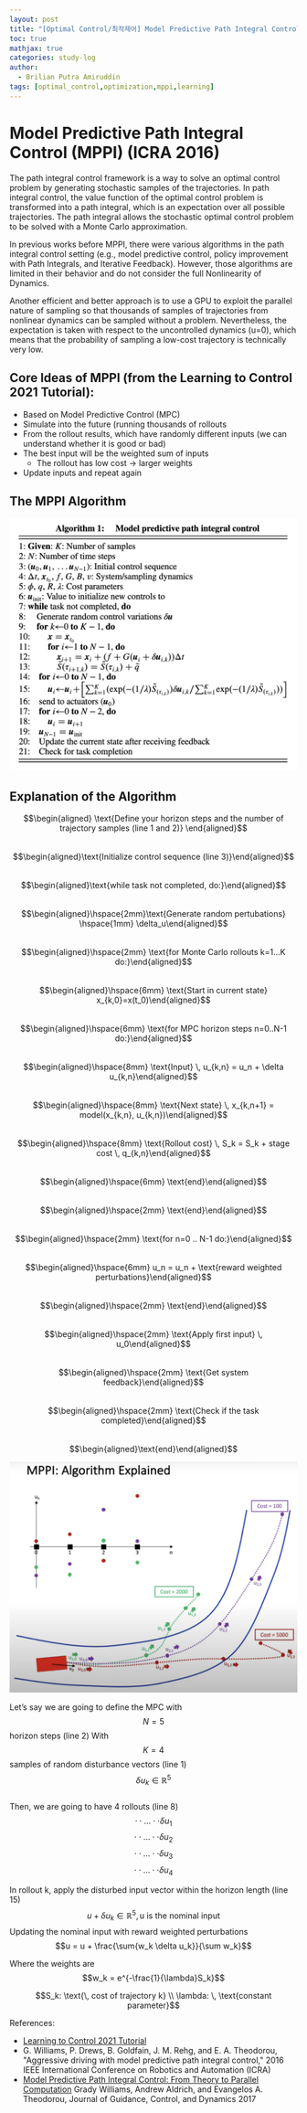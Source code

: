 ```yaml
---
layout: post
title: "[Optimal Control/최적제어] Model Predictive Path Integral Control (MPPI) (ICRA 2016)"
toc: true
mathjax: true
categories: study-log
author:
  - Brilian Putra Amiruddin
tags: [optimal_control,optimization,mppi,learning]
--- 
```

# Model Predictive Path Integral Control (MPPI) (ICRA 2016)

The path integral control framework is a way to solve an optimal control problem by generating stochastic samples of the trajectories. In path integral control, the value function of the optimal control problem is transformed into a path integral, which is an expectation over all possible trajectories. The path integral allows the stochastic optimal control problem to be solved with a Monte Carlo approximation.

In previous works before MPPI, there were various algorithms in the path integral control setting (e.g., model predictive control, policy improvement with Path Integrals, and Iterative Feedback). However, those algorithms are limited in their behavior and do not consider the full Nonlinearity of Dynamics.

Another efficient and better approach is to use a GPU to exploit the parallel nature of sampling so that thousands of samples of trajectories from nonlinear dynamics can be sampled without a problem. Nevertheless, the expectation is taken with respect to the uncontrolled dynamics (u=0), which means that the probability of sampling a low-cost trajectory is technically very low.

## Core Ideas of MPPI (from the Learning to Control 2021 Tutorial):

-   Based on Model Predictive Control (MPC)
-   Simulate into the future (running thousands of rollouts
-   From the rollout results, which have randomly different inputs (we can understand whether it is good or bad)
-   The best input will be the weighted sum of inputs
    -   The rollout has low cost → larger weights
-   Update inputs and repeat again

## The MPPI Algorithm

![MPPI Algorithm](/assets/fig/MPPI.png)

## Explanation of the Algorithm
$$\begin{aligned} \text{Define your horizon steps and the number of trajectory samples (line 1 and 2)} \end{aligned}$$\
$$\begin{aligned}\text{Initialize control sequence (line 3)}\end{aligned}$$ \
$$\begin{aligned}\text{while task not completed, do:}\end{aligned}$$ \
$$\begin{aligned}\hspace{2mm}\text{Generate random pertubations} \hspace{1mm} \delta_u\end{aligned}$$ \
$$\begin{aligned}\hspace{2mm} \text{for Monte Carlo rollouts k=1...K do:}\end{aligned}$$ \
$$\begin{aligned}\hspace{6mm} \text{Start in current state} x_{k,0}=x(t_0)\end{aligned}$$ \
$$\begin{aligned}\hspace{6mm} \text{for MPC horizon steps n=0..N-1 do:}\end{aligned}$$ \
$$\begin{aligned}\hspace{8mm} \text{Input} \, u_{k,n} = u_n + \delta u_{k,n}\end{aligned}$$ \
$$\begin{aligned}\hspace{8mm} \text{Next state} \, x_{k,n+1} = model(x_{k,n}, u_{k,n})\end{aligned}$$ \
$$\begin{aligned}\hspace{8mm} \text{Rollout cost} \, S_k = S_k + stage cost  \, q_{k,n}\end{aligned}$$ \
$$\begin{aligned}\hspace{6mm} \text{end}\end{aligned}$$ \
$$\begin{aligned}\hspace{2mm} \text{end}\end{aligned}$$ \
$$\begin{aligned}\hspace{2mm} \text{for n=0 .. N-1 do:}\end{aligned}$$ \
$$\begin{aligned}\hspace{6mm} u_n = u_n + \text{reward weighted perturbations}\end{aligned}$$ \
$$\begin{aligned}\hspace{2mm} \text{end}\end{aligned}$$ \
$$\begin{aligned}\hspace{2mm} \text{Apply first input} \, u_0\end{aligned}$$ \
$$\begin{aligned}\hspace{2mm} \text{Get system feedback}\end{aligned}$$ \
$$\begin{aligned}\hspace{2mm} \text{Check if the task completed}\end{aligned}$$ \
$$\begin{aligned}\text{end}\end{aligned}$$

![MPPI](/assets/fig/MPPI2.png)

Let’s say we are going to define the MPC with $$N=5$$ horizon steps (line 2)
With $$K=4$$ samples of random disturbance vectors (line 1) 
$$\delta u_k \in  \mathbb{R}^5$$ \
Then, we are going to have 4 rollouts (line 8) \
$$\cdot  \cdot  \dots  \cdot  \cdot  \delta u_1$$
$$\cdot  \cdot  \dots  \cdot  \cdot  \delta u_2$$
$$\cdot  \cdot  \dots  \cdot  \cdot  \delta u_3$$ 
$$\cdot  \cdot  \dots  \cdot  \cdot  \delta u_4$$

In rollout k, apply the disturbed input vector within the horizon length (line 15)
$$u + \delta u_k \in  \mathbb{R}^5, \text{u is the nominal input}$$
Updating the nominal input with reward weighted perturbations $$u = u + \frac{\sum{w_k \delta u_k}}{\sum w_k}$$

Where the weights are $$w_k = e^{-\frac{1}{\lambda}S_k}$$

$$S_k: \text{\, cost of trajectory k}  \\  \lambda: \,  \text{constant parameter}$$

References:
-   [Learning to Control 2021 Tutorial](https://www.youtube.com/watch?v=19QLyMuQ_BE)
-   G. Williams, P. Drews, B. Goldfain, J. M. Rehg, and E. A. Theodorou, "Aggressive driving with model predictive path integral control," 2016 IEEE International Conference on Robotics and Automation (ICRA)
-   [Model Predictive Path Integral Control: From Theory to Parallel Computation](https://arc.aiaa.org/doi/abs/10.2514/1.G001921) Grady Williams, Andrew Aldrich, and Evangelos A. Theodorou, Journal of Guidance, Control, and Dynamics 2017


